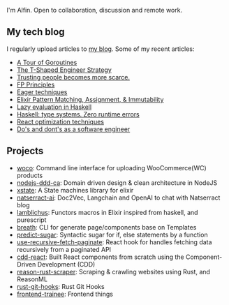 I'm Alfin. Open to collaboration, discussion and remote work.

## My tech blog
I regularly upload articles to [my blog](https://engineering-natserract.vercel.app/posts). Some of my recent articles:
- [A Tour of Goroutines](https://engineering-natserract.vercel.app/posts/a-tour-of-goroutines)
- [The T-Shaped Engineer Strategy](https://engineering-natserract.vercel.app/posts/the-t-shaped-engineer-strategy)
- [Trusting people becomes more scarce.](https://engineering-natserract.vercel.app/posts/trusting-people-becomes-scarce)
- [FP Principles](https://engineering-natserract.vercel.app/posts/functional-programming-principles)
- [Eager techniques](https://engineering-natserract.vercel.app/posts/eager-techniques)
- [Elixir Pattern Matching, Assignment, & Immutability](https://engineering-natserract.vercel.app/posts/elixir-pattern-matching)
- [Lazy evaluation in Haskell](https://engineering-natserract.vercel.app/posts/haskell-lazy-evaluation)
- [Haskell: type systems. Zero runtime errors](https://engineering-natserract.vercel.app/posts/haskell-type-systems)
- [React optimization techniques](https://engineering-natserract.vercel.app/posts/react-optimization)
- [Do's and dont's as a software engineer](https://engineering-natserract.vercel.app/posts/do-and-donts)

## Projects
- [woco](https://github.com/natserract/woco): Command line interface for uploading WooCommerce(WC) products
- [nodejs-ddd-ca](https://github.com/natserract/nodejs-ddd): Domain driven design & clean architecture in NodeJS
- [xstate](https://github.com/natserract/xstate): A State machines library for elixir
- [natserract-ai](https://github.com/natserract/natserract-ai): Doc2Vec, Langchain and OpenAI to chat with Natserract blog
- [lamblichus](https://github.com/natserract/lamblichus): Functors macros in Elixir inspired from haskell, and purescript
- [breath](https://github.com/natserract/breath): CLI for generate page/components base on Templates
- [predict-sugar](https://github.com/natserract/predict-sugar): Syntactic sugar for if, else statements by a function
- [use-recursive-fetch-paginate](https://github.com/natserract/use-recursive-fetch-paginate): React hook for handles fetching data recursively from a paginated API
- [cdd-react](https://github.com/natserract/cdd-react): Built React components from scratch using the Component-Driven Development (CDD)
- [reason-rust-scraper](https://github.com/natserract/reason-rust-scraper): Scraping & crawling websites using Rust, and ReasonML 
- [rust-git-hooks](https://github.com/natserract/rust-git-hooks): Rust Git Hooks
- [frontend-trainee](https://github.com/natserract/frontend-trainee): Frontend things
